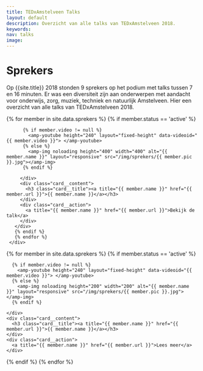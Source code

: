 ```yaml
---
title: TEDxAmstelveen Talks
layout: default
description: Overzicht van alle talks van TEDxAmstelveen 2018.
keywords:
nav: talks
image:
---
```


# Sprekers

Op {{site.title}} 2018 stonden 9 sprekers op het podium met talks tussen 7 en 16 minuten. Er was een diversiteit zijn aan onderwerpen met aandacht voor onderwijs, zorg, muziek, techniek en natuurlijk Amstelveen. Hier een overzicht van alle talks van TEDxAmstelveen 2018.

<div class="tablet-up">
     <div class="card-container">
       {% for member in site.data.sprekers %}
       {% if member.status == 'active' %}
       <div class="card">
         <div class="card__image">

          {% if member.video != null %}         
            <amp-youtube height="240" layout="fixed-height" data-videoid="{{ member.video }}"> </amp-youtube>
          {% else %}
            <amp-img noloading height="400" width="400" alt="{{ member.name }}" layout="responsive" src="/img/sprekers/{{ member.pic }}.jpg"></amp-img>
          {% endif %}

         </div>
         <div class="card__content">
           <h3 class="card__title"><a title="{{ member.name }}" href="{{ member.url }}">{{ member.name }}</a></h3>
         </div>
         <div class="card__action">
           <a title="{{ member.name }}" href="{{ member.url }}">Bekijk de talk</a>
         </div>
       </div>
       {% endif %}
       {% endfor %}
     </div>
</div>

<amp-carousel class="tablet-down"
  width="auto"
  height="450"
  type="slides"
  layout="fixed-height">
  {% for member in site.data.sprekers %}
  {% if member.status == 'active' %}
  <div class="card">
    <div class="card__image">

      {% if member.video != null %}         
        <amp-youtube height="240" layout="fixed-height" data-videoid="{{ member.video }}"> </amp-youtube>
      {% else %}
        <amp-img noloading height="200" width="200" alt="{{ member.name }}" layout="responsive" src="/img/sprekers/{{ member.pic }}.jpg"></amp-img>
      {% endif %}

    </div>
    <div class="card__content">
      <h3 class="card__title"><a title="{{ member.name }}" href="{{ member.url }}">{{ member.name }}</a></h3>
    </div>
    <div class="card__action">
      <a title="{{ member.name }}" href="{{ member.url }}">Lees meer</a>
    </div>
  </div>
{% endif %}
{% endfor %}
</amp-carousel>
